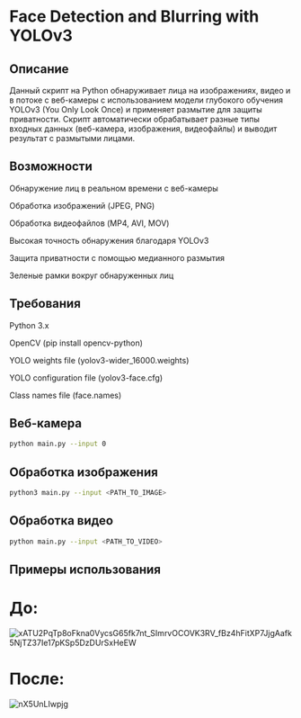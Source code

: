 # Face Detection and Blurring with YOLOv3

## Описание
Данный скрипт на Python обнаруживает лица на изображениях, видео и в потоке с веб-камеры с использованием модели глубокого обучения YOLOv3 (You Only Look Once) и применяет размытие для защиты приватности. Скрипт автоматически обрабатывает разные типы входных данных (веб-камера, изображения, видеофайлы) и выводит результат с размытыми лицами.

##  Возможности
Обнаружение лиц в реальном времени с веб-камеры

Обработка изображений (JPEG, PNG)

Обработка видеофайлов (MP4, AVI, MOV)

Высокая точность обнаружения благодаря YOLOv3

Защита приватности с помощью медианного размытия

Зеленые рамки вокруг обнаруженных лиц

## Требования
Python 3.x

OpenCV (pip install opencv-python)

YOLO weights file (yolov3-wider_16000.weights)

YOLO configuration file (yolov3-face.cfg)

Class names file (face.names)

## Веб-камера
```bash
python main.py --input 0
```

## Обработка изображения
```bash
python3 main.py --input <PATH_TO_IMAGE>
```
## Обработка видео
```bash
python main.py --input <PATH_TO_VIDEO>
```
## Примеры использования

# До:

![xATU2PqTp8oFkna0VycsG65fk7nt_SImrvOCOVK3RV_fBz4hFitXP7JjgAafk5NjTZ37Ie17pKSp5DzDUrSxHeEW](https://github.com/user-attachments/assets/fb5e3d33-c80e-47ed-89da-d83e82612862)


# После:

![nX5UnLIwpjg](https://github.com/user-attachments/assets/b9157e71-4388-4c92-9d52-435d5e1932d2)



